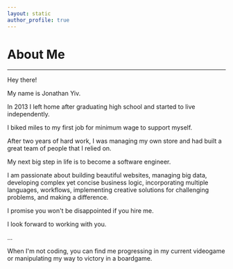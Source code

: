 ```yaml
---
layout: static
author_profile: true
---
```


# About Me

___

Hey there!

My name is Jonathan Yiv.

In 2013 I left home after graduating high school and started to live independently.

I biked miles to my first job for minimum wage to support myself.

After two years of hard work, I was managing my own store and had built a great team of people that I relied on.

My next big step in life is to become a software engineer.

I am passionate about building beautiful websites, managing big data, developing complex yet concise business logic, incorporating multiple languages, workflows, implementing creative solutions for challenging problems, and making a difference.

I promise you won't be disappointed if you hire me.

I look forward to working with you.

...

When I'm not coding, you can find me progressing in my current videogame or manipulating my way to victory in a boardgame.